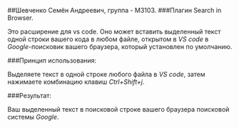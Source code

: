 ##Шевченко Семён Андреевич, группа - М3103.
###Плагин Search in Browser.

Это расширение для vs code. Оно может вставить выделенный текст одной строки вашего кода в любом файле, открытом в *VS code* в *Google*-поисковик вашего браузера, который установлен по умолчанию.

###Принцип использования:

Выделяете текст в одной строке любого файла в *VS code*, затем нажимаете комбинацию клавиш *Ctrl+Shift+j*.

###Результат:

Ваш выделенный текст в поисковой строке вашего браузера поисковой системы *Google*.